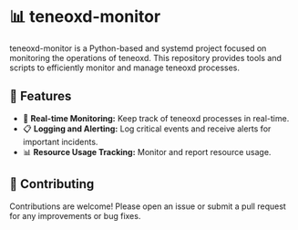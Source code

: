# 📊 teneoxd-monitor

teneoxd-monitor is a Python-based and systemd project focused on monitoring the operations of teneoxd. This repository provides tools and scripts to efficiently monitor and manage teneoxd processes.

## 🌟 Features

- 🚀 **Real-time Monitoring:** Keep track of teneoxd processes in real-time.
- 📋 **Logging and Alerting:** Log critical events and receive alerts for important incidents.
- 📊 **Resource Usage Tracking:** Monitor and report resource usage.

## 🤝 Contributing
Contributions are welcome! Please open an issue or submit a pull request for any improvements or bug fixes.

